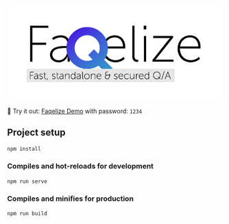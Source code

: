 ![Banner](assets/banner.jpg)


🖤 Try it out: [Faqelize Demo](https://ilyich.ru/Faqelize/) with password: `1234`

## Project setup
```
npm install
```

### Compiles and hot-reloads for development
```
npm run serve
```

### Compiles and minifies for production
```
npm run build
```
